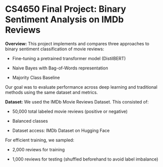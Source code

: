 # CS4650 Final Project: Binary Sentiment Analysis on IMDb Reviews #

**Overview:**
This project implements and compares three approaches to binary sentiment classification of movie reviews:

- Fine-tuning a pretrained transformer model (DistilBERT)

- Naive Bayes with Bag-of-Words representation

- Majority Class Baseline

Our goal was to evaluate performance across deep learning and traditional methods using the same dataset and metrics.

**Dataset:**
We used the IMDb Movie Reviews Dataset. 
This consisted of:
- 50,000 total labeled movie reviews (positive or negative)

- Balanced classes

- Dataset access: IMDb Dataset on Hugging Face

For efficient training, we sampled:

- 2,000 reviews for training

- 1,000 reviews for testing (shuffled beforehand to avoid label imbalance)
